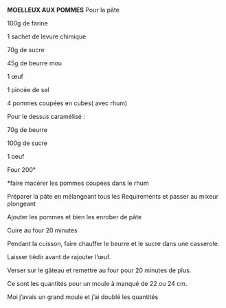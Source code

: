 
**MOELLEUX AUX POMMES**
Pour la pâte

100g de farine

1 sachet de levure chimique

70g de sucre

45g de beurre mou

1 œuf

1 pincée de sel

4 pommes coupées en cubes( avec rhum)

Pour le dessus caramélisé :

70g de beurre

100g de sucre

1 oeuf

Four 200°

*faire macérer les pommes coupées dans le rhum

Préparer la pâte en mélangeant tous les Requirements et passer au mixeur plongeant

Ajouter les pommes et bien les enrober de pâte

Cuire au four 20 minutes

Pendant la cuisson, faire chauffer le beurre et le sucre dans une casserole.

Laisser tiédir avant de rajouter l’œuf.

Verser sur le gâteau et remettre au four pour 20 minutes de plus.

Ce sont les quantités pour un moule à manqué de 22 ou 24 cm.

Moi j’avais un grand moule et j’ai doublé les quantités
